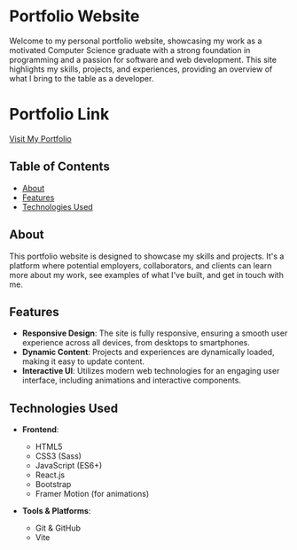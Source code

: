 # Portfolio Website

Welcome to my personal portfolio website, showcasing my work as a motivated Computer Science graduate with a strong foundation in programming and a passion for software and web development. This site highlights my skills, projects, and experiences, providing an overview of what I bring to the table as a developer.

# Portfolio Link

[Visit My Portfolio](https://brijsunil2.github.io/sunil-portfolio)

## Table of Contents

- [About](#about)
- [Features](#features)
- [Technologies Used](#technologies-used)

## About

This portfolio website is designed to showcase my skills and projects. It's a platform where potential employers, collaborators, and clients can learn more about my work, see examples of what I've built, and get in touch with me.

## Features

- **Responsive Design**: The site is fully responsive, ensuring a smooth user experience across all devices, from desktops to smartphones.
- **Dynamic Content**: Projects and experiences are dynamically loaded, making it easy to update content.
- **Interactive UI**: Utilizes modern web technologies for an engaging user interface, including animations and interactive components.

## Technologies Used

- **Frontend**:

  - HTML5
  - CSS3 (Sass)
  - JavaScript (ES6+)
  - React.js
  - Bootstrap
  - Framer Motion (for animations)

- **Tools & Platforms**:
  - Git & GitHub
  - Vite
